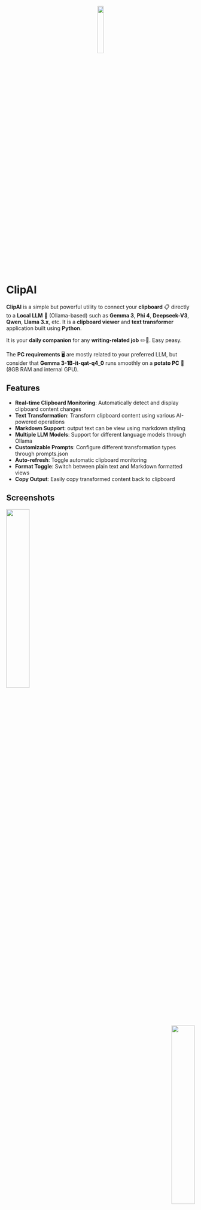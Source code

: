 <p align="center">
  <img src="https://github.com/markod0925/ClipAI/blob/main/images/ClipAI_logo.png" width="18%" />
</p>

# ClipAI

**ClipAI** is a simple but powerful utility to connect your **clipboard** 📋 directly to a **Local LLM** 🤖 (Ollama-based) such as **Gemma 3**, **Phi 4**, 
**Deepseek-V3**, **Qwen**, **Llama 3.x**, etc. It is a **clipboard viewer** and **text transformer** application built using **Python**. 

It is your **daily companion** for any **writing-related job** ✏️📄. Easy peasy.

The **PC requirements** 🖥️ are mostly related to your preferred LLM, but consider that 
**Gemma 3-1B-it-qat-q4_0** runs smoothly on a **potato PC** 🥔 (8GB RAM and internal GPU).

## Features

- **Real-time Clipboard Monitoring**: Automatically detect and display clipboard content changes
- **Text Transformation**: Transform clipboard content using various AI-powered operations
- **Markdown Support**: output text can be view using markdown styling
- **Multiple LLM Models**: Support for different language models through Ollama
- **Customizable Prompts**: Configure different transformation types through prompts.json
- **Auto-refresh**: Toggle automatic clipboard monitoring
- **Format Toggle**: Switch between plain text and Markdown formatted views
- **Copy Output**: Easily copy transformed content back to clipboard

## Screenshots

<p align="left">
  <img src="https://github.com/markod0925/ClipAI/raw/main/images/ClipAI_screenshot.PNG" width="35%" />
</p>
<p align="right">
  <img src="https://github.com/markod0925/ClipAI/raw/main/images/ClipAI_screenshot_2.PNG" width="35%" />
</p>

## Requirements

- Python 3.8+
- Ollama running (see ![](https://ollama.com/) to install Ollama)
- Required Python packages:
  - pyperclip
  - requests
  - pyinstaller (only to build the project by yourself, see below how to do it)

## Usage

1. Copy any text to your clipboard
2. Select desired transformation type
3. Choose LLM model
4. Click Send button or press **Shift+Enter**
5. View transformed output
6. Use right-click to toggle formatting
7. Copy output using the copy button

## Installation

### Option 1 (run Python script)
1. Clone the repository
2. Create a virtual environment:
   ```bash
   python -m venv .venv
   source .venv/bin/activate  # Linux/Mac
   .venv\Scripts\activate     # Windows
   ```
3. Install dependencies:
   ```bash
   pip install -r requirements.txt
   ```
4. Configure Ollama and ensure it's running
5. Run the application:
   ```bash
   python run.py
   ```

### Option 2 (run executable file, Win Only)
1. Download the zip file from ![Release](https://github.com/markod0925/ClipAI/releases)
2. Extract the files
3. Run the .exe

### Option 3 (build the executable by yourself and run it)
1. Follow the instruction ![here](https://github.com/markod0925/ClipAI/tree/CursorTests#building-executables)

## UI Elements

### Buttons

1. **Refresh Button** (![](images/iconRefresh.png))
   - Manually updates the clipboard content
   - Useful when auto-refresh is disabled

2. **Auto-refresh Toggle** (![](images/iconToggleRefresh.png))
   - Toggles automatic clipboard monitoring
   - Blue icon indicates active monitoring
   - Gray icon indicates manual mode

3. **Clear Button** (![](images/iconClear.png))
   - Clears both input and output text areas
   - Resets the current state

4. **Send Button** (![](images/iconSend.png))
   - Sends content to the selected LLM model
   - Changes to stop icon (![](images/iconStop.png)) during processing
   - Click again to stop the current operation

5. **Copy Button** (![](images/iconCopy.png))
   - Copies the output content to clipboard
   - Only active when there is content to copy


### Dropdowns

1. **Transformation Type**
   - Selects the type of transformation to apply
   - Options are loaded from prompts.json
   - Examples might include:
     - Summarization
     - Translation
     - Code explanation
     - Text formatting
     - Custom transformations

2. **Model Selection**
   - Chooses the LLM model to use
   - Automatically populated from available Ollama models
   - Default model is set in config.json

### Text Areas

1. **Input Area**
   - Displays current clipboard content
   - Updates automatically when auto-refresh is enabled
   - Supports manual updates via refresh button

2. **Output Area**
   - Shows transformed content
   - Supports markdown formatting
   - Right-click to toggle between formatted and plain text views

### Status Bar
- Shows current operation status
- Displays error messages
- Indicates clipboard updates
- Shows LLM operation progress

## Configuration

### config.json
```json
{
    "OLLAMA_URL": "http://localhost:11434/api/",
    "DEFAULT_MODEL": "aya-expanse:latest"
}
```

### prompts.json
Contains transformation templates for different operations. Each template can include:
- Description
- System prompt
- User prompt template
- Example inputs/outputs

## Adding New Prompts

The `prompts.json` is used to store the different prompts that can be applied to the clipboard content. Each key in the dictionary represents the prompt name, and the corresponding value is the prompt template.

### Step-by-Step Guide to Add New Prompts

1. Open the `prompts.json` file in your preferred code editor.
2. Add a new key-value pair to the dictionary, where the key is the name of the prompt, and the value is the prompt template.
3. Run `python run.py`

### Example

To add a new prompt for rewriting the text in short sentences, you can modify the `prompts.json` file as follows:

```python
{
    "Chat Mode": "\"{}\"",
    "Rephrase": "Please rephrase the following text while keeping the original meaning without any preamble: \"{}\"",
    "Translate in English": "Please translate the following text into English without any preamble: \"{}\"",
    "Summarize": "Please summarize the following text: \"{}\"",
    "Rephrase in short sentences": "Please rephrase the following text in short sentences while keeping the original meaning without any preamble: \"{}\""
}
```

## Building Executables

To build standalone executables for Windows, Linux, or macOS:

1. Install the required dependencies:
   ```bash
   pip install -r requirements.txt
   ```

2. Run the build script:
   ```bash
   python build.py
   ```

The executables will be created in the `dist` directory, organized by platform:
- Windows: `dist/windows/ClipAI.exe`
- Linux: `dist/linux/ClipAI`
- macOS: `dist/darwin/ClipAI`

Each platform directory contains:
- The executable file
- Required configuration files (config.json, prompts.json)
- Images directory with all icons
- README.md

Note: To build for a specific platform, you need to run the build script on that platform. Cross-platform building is not supported.

## Project Structure

```
src/
├── __init__.py
├── main.py
├── core/
│   ├── __init__.py
│   ├── config.py
│   └── llm_client.py
└── ui/
    ├── __init__.py
    └── clipboard_viewer.py
```

## Contributing

Contributions are welcome! Please feel free to submit a Pull Request.

## License

This project is licensed under the MIT License - see the LICENSE file for details.
